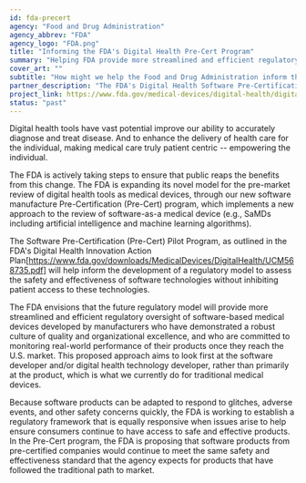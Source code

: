 ```yaml
---
id: fda-precert
agency: "Food and Drug Administration"
agency_abbrev: "FDA"
agency_logo: "FDA.png"
title: "Informing the FDA's Digital Health Pre-Cert Program"
summary: "Helping FDA provide more streamlined and efficient regulatory oversight of software-based medical devices"
cover_art: ""
subtitle: "How might we help the Food and Drug Administration inform the development of a regulatory model to assess the safety and effectiveness of software technologies without inhibiting patient access to these technologies?"
partner_description: "The FDA's Digital Health Software Pre-Certification (Pre-Cert) Program will enable the FDA to develop a tailored approach toward regulating digital health and software technologies"
project_link: https://www.fda.gov/medical-devices/digital-health/digital-health-software-precertification-pre-cert-program
status: "past"
---
```


Digital health tools have vast potential improve our ability to accurately diagnose and treat disease. And to enhance the delivery of health care for the individual, making medical care truly patient centric -- empowering the individual.

The FDA is actively taking steps to ensure that public reaps the benefits from this change. The FDA is expanding its novel model for the pre-market review of digital health tools as medical devices, through our new software manufacture Pre-Certification (Pre-Cert) program, which implements a new approach to the review of software-as-a medical device (e.g., SaMDs including artificial intelligence and machine learning algorithms).

The Software Pre-Certification (Pre-Cert) Pilot Program, as outlined in the FDA's Digital Health Innovation Action Plan[https://www.fda.gov/downloads/MedicalDevices/DigitalHealth/UCM568735.pdf] will help inform the development of a regulatory model to assess the safety and effectiveness of software technologies without inhibiting patient access to these technologies.

The FDA envisions that the future regulatory model will provide more streamlined and efficient regulatory oversight of software-based medical devices developed by manufacturers who have demonstrated a robust culture of quality and organizational excellence, and who are committed to monitoring real-world performance of their products once they reach the U.S. market. This proposed approach aims to look first at the software developer and/or digital health technology developer, rather than primarily at the product, which is what we currently do for traditional medical devices.

Because software products can be adapted to respond to glitches, adverse events, and other safety concerns quickly, the FDA is working to establish a regulatory framework that is equally responsive when issues arise to help ensure consumers continue to have access to safe and effective products. In the Pre-Cert program, the FDA is proposing that software products from pre-certified companies would continue to meet the same safety and effectiveness standard that the agency expects for products that have followed the traditional path to market.
